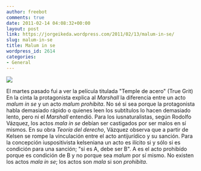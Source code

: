 ```yaml
---
author: freebot
comments: true
date: 2011-02-14 04:08:32+00:00
layout: post
link: https://jorgeikeda.wordpress.com/2011/02/13/malum-in-se/
slug: malum-in-se
title: Malum in se
wordpress_id: 2614
categories:
- General
---
```


[![](http://www.jorgeikeda.com/wordpress/wp-content/uploads/2011/02/MV5BMjIxNjAzODQ0N15BMl5BanBnXkFtZTcwODY2MjMyNA@@._V1._SY317_-192x300.jpg)](http://www.jorgeikeda.com/wordpress/wp-content/uploads/2011/02/MV5BMjIxNjAzODQ0N15BMl5BanBnXkFtZTcwODY2MjMyNA@@._V1._SY317_.jpg)


El martes pasado fui a ver la película titulada "Temple de acero" (True Grit) En la cinta  la protagonista explica al _Marshall_  la diferencia entre un acto _malum in se_ y un acto _malum prohibita_. No sé si sea porque la protagonista habla demasiado rápido o quienes leen los subtítulos lo hacen demasiado lento, pero ni el _Marshall_ entendió.
Para los iusnaturalistas, según Rodolfo Vázquez,  los actos _mala in se_ debían ser castigados por ser malos en sí mismos. En su obra _Teoría del derecho_, Vázquez observa que a partir de Kelsen se rompe la vinculación entre el acto antijurídico y su sanción. Para la concepción iuspositivista kelseniana un acto es ilícito si y sólo si es condición para una sanción; "si es A, debe ser B". A es el acto prohibído porque es condición de B y no porque sea _malum_ por sí mismo.  No existen los actos _mala in se_; los actos son _mala_ si son _prohibita_.
